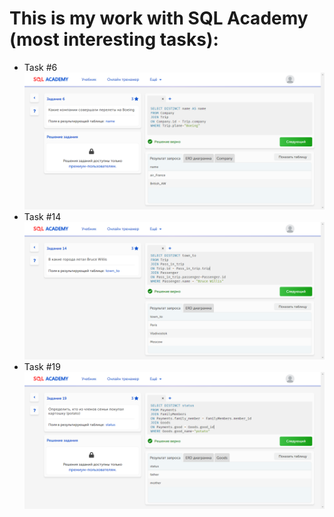 # This is my work with SQL Academy (most interesting tasks):

* Task #6
![Task #6](https://github.com/TTemnik/part_of_CV/blob/main/Learning/SQL/SQL%20Academy/Task%20%236.png)
* Task #14
![Task #14](https://github.com/TTemnik/part_of_CV/blob/main/Learning/SQL/SQL%20Academy/Task%20%2314.png)
* Task #19
![Task #19](https://github.com/TTemnik/part_of_CV/blob/main/Learning/SQL/SQL%20Academy/Task%20%2313.png)
